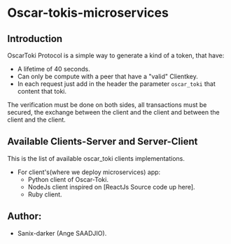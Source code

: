 # Oscar-tokis-microservices

## Introduction

OscarToki Protocol is a simple way to generate a kind of a token, that have:

- A lifetime of 40 seconds.
- Can only be compute with a peer that have a "valid" Clientkey.
- In each request just add in the header the parameter `oscar_toki` that content that toki.

The verification must be done on both sides, all transactions must be secured, 
the exchange between the client and the client and between the client and the client.

## Available Clients-Server and Server-Client

This is the list of available oscar_toki clients implementations.
- For client's(where we deploy microservices) app:
    - Python client of Oscar-Toki.
    - NodeJs client inspired on [ReactJs Source code up here].
    - Ruby client.

## Author:

- Sanix-darker (Ange SAADJIO).